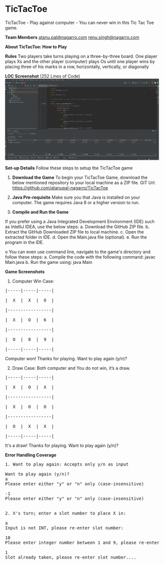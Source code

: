 # **TicTacToe**

TicTacToe - Play against computer - You can never win in this Tic Tac Toe game.

**Team Members**
atanu.pal@nagarro.com
renu.singh@nagarro.com

**About TicTacToe: How to Play**

**Rules** 
Two players take turns playing on a three-by-three board. One player plays Xs and the other player (computer) plays Os until one player wins by placing three of his marks in a row, horizontally, vertically, or diagonally



**LOC Screenshot** (252 Lines of Code)
![Screenshot](252LOC.png)


**Set-up Details**
Follow these steps to setup the TicTacToe game

1. **Download the Game** To begin your TicTacToe Game, download the below mentioned repository to your local machine as a ZIP file.
GIT Url: https://github.com/atanupal-nagarro/TicTacToe

2. **Java Pre-requisite** Make sure you that Java is installed on your computer. The game requires Java 8 or a higher version to run.

3. **Compile and Run the Game**

If you prefer using a Java Integrated Development Environment (IDE) such as IntelliJ IDEA, use the below steps: 
a. Download the GitHub ZIP file.
b. Extract the GitHub Downloaded ZIP file to local machine.
c. Open the extracted folder in IDE.
d. Open the Main.java file (optional).
e. Run the program in the IDE.

o You can even use command line, navigate to the game's directory and follow these steps:
a. Compile the code with the following command: javac Main.java	
b. Run the game using: java Main

**Game Screenshots**
1. Computer Win Case:

<pre>
|-----|-----|-----|

|  X  |  X  |  O  |

|-----------------|

|  X  |  O  |  6  |

|-----------------|

|  O  |  8  |  9  |

|-----|-----|-----|
</pre>


Computer won! Thanks for playing.
Want to play again (y/n)?

2. Draw Case: Both computer and You do not win, it’s a draw.


<pre>
|-----|-----|-----|

|  X  |  O  |  X  |

|-----------------|

|  X  |  O  |  O  |

|-----------------|

|  O  |  X  |  X  |

|-----|-----|-----|
</pre>


It's a draw! Thanks for playing.
Want to play again (y/n)?


**Error Handling Coverage**

<pre>
1. Want to play again: Accepts only y/n as input

Want to play again (y/n)?
a
Please enter either "y" or "n" only (case-insensitive)

-1
Please enter either "y" or "n" only (case-insensitive)


2. X's turn; enter a slot number to place X in:

a
Input is not INT, please re-enter slot number:

10
Please enter integer number between 1 and 9, please re-enter slot number:

1
Slot already taken, please re-enter slot number....

</pre>


